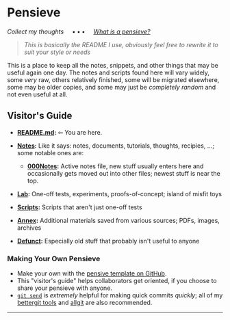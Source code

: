 Pensieve
========
_Collect my thoughts_  &nbsp;&nbsp;&nbsp; • **•** • &nbsp;&nbsp;&nbsp;  _[What is a pensieve?](https://www.wizardingworld.com/writing-by-jk-rowling/pensieve)_

> _This is basically the README I use, obviously feel free to rewrite it to suit your style or needs_

This is a place to keep all the notes, snippets, and other things that may be useful again one day.  The notes and scripts found here will vary widely, some _very_ raw, others relatively finished, some will be migrated elsewhere, some may be older copies, and some may just be _completely random_ and not even useful at all.

Visitor's Guide
---------------

- __[README.md](./README.md):__  ⇦ You are here.

- __[Notes](./Notes):__  Like it says: notes, documents, tutorials, thoughts, recipies, ...; some notable ones are:
    - __[000Notes](./Notes/000Notes.md):__  Active notes file, new stuff usually enters here and occasionally gets moved out into other files; newest stuff is near the top.

- __[Lab](./Lab):__  One-off tests, experiments, proofs-of-concept; island of misfit toys

- __[Scripts](./Scripts):__  Scripts that aren't just one-off tests

- __[Annex](./Annex):__  Additional materials saved from various sources; PDFs, images, archives

- __[Defunct](./_Defunct):__  Especially old stuff that probably isn't useful to anyone


### Making Your Own Pensieve

- Make your own with the [pensive template on GitHub](https://github.com/inventhouse/pensieve).
- This "visitor's guide" helps collaborators get oriented, if you choose to share your pensieve with anyone.
- [`git send`](https://github.com/inventhouse/bettergit#git-save) is _extremely_ helpful for making quick commits _quickly_; all of my [bettergit tools](https://github.com/inventhouse/bettergit) and [allgit](https://github.com/inventhouse/allgit) are also recommended.

---